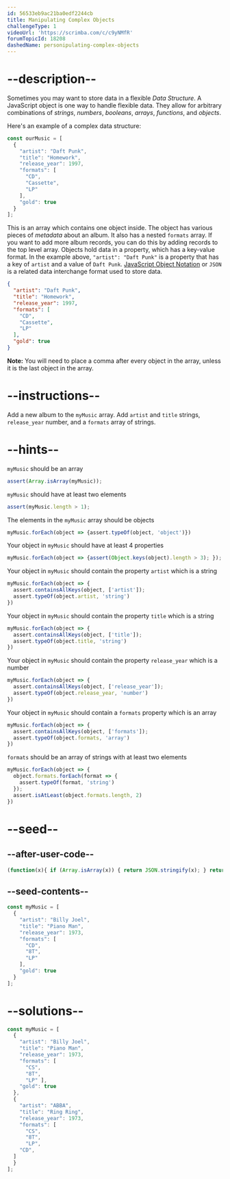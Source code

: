```yaml
---
id: 56533eb9ac21ba0edf2244cb
title: Manipulating Complex Objects
challengeType: 1
videoUrl: 'https://scrimba.com/c/c9yNMfR'
forumTopicId: 18208
dashedName: personipulating-complex-objects
---
```


# --description--

Sometimes you may want to store data in a flexible <dfn>Data Structure</dfn>. A JavaScript object is one way to handle flexible data. They allow for arbitrary combinations of <dfn>strings</dfn>, <dfn>numbers</dfn>, <dfn>booleans</dfn>, <dfn>arrays</dfn>, <dfn>functions</dfn>, and <dfn>objects</dfn>.

Here's an example of a complex data structure:

```js
const ourMusic = [
  {
    "artist": "Daft Punk",
    "title": "Homework",
    "release_year": 1997,
    "formats": [ 
      "CD", 
      "Cassette", 
      "LP"
    ],
    "gold": true
  }
];
```

This is an array which contains one object inside. The object has various pieces of <dfn>metadata</dfn> about an album. It also has a nested `formats` array. If you want to add more album records, you can do this by adding records to the top level array. Objects hold data in a property, which has a key-value format. In the example above, `"artist": "Daft Punk"` is a property that has a key of `artist` and a value of `Daft Punk`. [JavaScript Object Notation](http://www.json.org/) or `JSON` is a related data interchange format used to store data.

```json
{
  "artist": "Daft Punk",
  "title": "Homework",
  "release_year": 1997,
  "formats": [ 
    "CD",
    "Cassette",
    "LP"
  ],
  "gold": true
}
```

**Note:** You will need to place a comma after every object in the array, unless it is the last object in the array.

# --instructions--

Add a new album to the `myMusic` array. Add `artist` and `title` strings, `release_year` number, and a `formats` array of strings.

# --hints--

`myMusic` should be an array

```js
assert(Array.isArray(myMusic));
```

`myMusic` should have at least two elements

```js
assert(myMusic.length > 1);
```

The elements in the `myMusic` array should be objects

```js
myMusic.forEach(object => {assert.typeOf(object, 'object')})
```

Your object in `myMusic` should have at least 4 properties

```js
myMusic.forEach(object => {assert(Object.keys(object).length > 3); });
```

Your object in `myMusic` should contain the property `artist` which is a string

```js
myMusic.forEach(object => {
  assert.containsAllKeys(object, ['artist']);
  assert.typeOf(object.artist, 'string')
})
```

Your object in `myMusic` should contain the property `title` which is a string

```js
myMusic.forEach(object => {
  assert.containsAllKeys(object, ['title']);
  assert.typeOf(object.title, 'string')
})
```

Your object in `myMusic` should contain the property `release_year` which is a number

```js
myMusic.forEach(object => {
  assert.containsAllKeys(object, ['release_year']);
  assert.typeOf(object.release_year, 'number')
})
```

Your object in `myMusic` should contain a `formats` property which is an array

```js
myMusic.forEach(object => {
  assert.containsAllKeys(object, ['formats']);
  assert.typeOf(object.formats, 'array')
})
```

`formats` should be an array of strings with at least two elements

```js
myMusic.forEach(object => {
  object.formats.forEach(format => {
    assert.typeOf(format, 'string')
  });
  assert.isAtLeast(object.formats.length, 2)
})
```

# --seed--

## --after-user-code--

```js
(function(x){ if (Array.isArray(x)) { return JSON.stringify(x); } return "myMusic is not an array"})(myMusic);
```

## --seed-contents--

```js
const myMusic = [
  {
    "artist": "Billy Joel",
    "title": "Piano Man",
    "release_year": 1973,
    "formats": [
      "CD",
      "8T",
      "LP"
    ],
    "gold": true
  }
];
```

# --solutions--

```js
const myMusic = [
  {
    "artist": "Billy Joel",
    "title": "Piano Man",
    "release_year": 1973,
    "formats": [
      "CS",
      "8T",
      "LP" ],
    "gold": true
  },
  {
    "artist": "ABBA",
    "title": "Ring Ring",
    "release_year": 1973,
    "formats": [
      "CS",
      "8T",
      "LP",
    "CD",
  ]
  }
];
```
